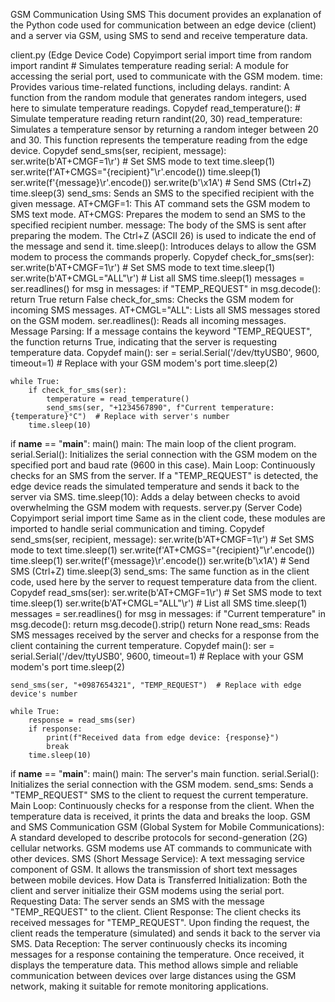 GSM Communication Using SMS
This document provides an explanation of the Python code used for communication between an edge device (client) and a server via GSM, using SMS to send and receive temperature data.

client.py (Edge Device Code)
Copyimport serial
import time
from random import randint  # Simulates temperature reading
serial: A module for accessing the serial port, used to communicate with the GSM modem.
time: Provides various time-related functions, including delays.
randint: A function from the random module that generates random integers, used here to simulate temperature readings.
Copydef read_temperature():
    # Simulate temperature reading
    return randint(20, 30)
read_temperature: Simulates a temperature sensor by returning a random integer between 20 and 30. This function represents the temperature reading from the edge device.
Copydef send_sms(ser, recipient, message):
    ser.write(b'AT+CMGF=1\r')  # Set SMS mode to text
    time.sleep(1)
    ser.write(f'AT+CMGS="{recipient}"\r'.encode())
    time.sleep(1)
    ser.write(f'{message}\r'.encode())
    ser.write(b'\x1A')  # Send SMS (Ctrl+Z)
    time.sleep(3)
send_sms: Sends an SMS to the specified recipient with the given message.
AT+CMGF=1: This AT command sets the GSM modem to SMS text mode.
AT+CMGS: Prepares the modem to send an SMS to the specified recipient number.
message: The body of the SMS is sent after preparing the modem. The Ctrl+Z (ASCII 26) is used to indicate the end of the message and send it.
time.sleep(): Introduces delays to allow the GSM modem to process the commands properly.
Copydef check_for_sms(ser):
    ser.write(b'AT+CMGF=1\r')  # Set SMS mode to text
    time.sleep(1)
    ser.write(b'AT+CMGL="ALL"\r')  # List all SMS
    time.sleep(1)
    messages = ser.readlines()
    for msg in messages:
        if "TEMP_REQUEST" in msg.decode():
            return True
    return False
check_for_sms: Checks the GSM modem for incoming SMS messages.
AT+CMGL="ALL": Lists all SMS messages stored on the GSM modem.
ser.readlines(): Reads all incoming messages.
Message Parsing: If a message contains the keyword "TEMP_REQUEST", the function returns True, indicating that the server is requesting temperature data.
Copydef main():
    ser = serial.Serial('/dev/ttyUSB0', 9600, timeout=1)  # Replace with your GSM modem's port
    time.sleep(2)

    while True:
        if check_for_sms(ser):
            temperature = read_temperature()
            send_sms(ser, "+1234567890", f"Current temperature: {temperature}°C")  # Replace with server's number
        time.sleep(10)

if __name__ == "__main__":
    main()
main: The main loop of the client program.
serial.Serial(): Initializes the serial connection with the GSM modem on the specified port and baud rate (9600 in this case).
Main Loop: Continuously checks for an SMS from the server. If a "TEMP_REQUEST" is detected, the edge device reads the simulated temperature and sends it back to the server via SMS.
time.sleep(10): Adds a delay between checks to avoid overwhelming the GSM modem with requests.
server.py (Server Code)
Copyimport serial
import time
Same as in the client code, these modules are imported to handle serial communication and timing.
Copydef send_sms(ser, recipient, message):
    ser.write(b'AT+CMGF=1\r')  # Set SMS mode to text
    time.sleep(1)
    ser.write(f'AT+CMGS="{recipient}"\r'.encode())
    time.sleep(1)
    ser.write(f'{message}\r'.encode())
    ser.write(b'\x1A')  # Send SMS (Ctrl+Z)
    time.sleep(3)
send_sms: The same function as in the client code, used here by the server to request temperature data from the client.
Copydef read_sms(ser):
    ser.write(b'AT+CMGF=1\r')  # Set SMS mode to text
    time.sleep(1)
    ser.write(b'AT+CMGL="ALL"\r')  # List all SMS
    time.sleep(1)
    messages = ser.readlines()
    for msg in messages:
        if "Current temperature" in msg.decode():
            return msg.decode().strip()
    return None
read_sms: Reads SMS messages received by the server and checks for a response from the client containing the current temperature.
Copydef main():
    ser = serial.Serial('/dev/ttyUSB0', 9600, timeout=1)  # Replace with your GSM modem's port
    time.sleep(2)

    send_sms(ser, "+0987654321", "TEMP_REQUEST")  # Replace with edge device's number

    while True:
        response = read_sms(ser)
        if response:
            print(f"Received data from edge device: {response}")
            break
        time.sleep(10)

if __name__ == "__main__":
    main()
main: The server's main function.
serial.Serial(): Initializes the serial connection with the GSM modem.
send_sms: Sends a "TEMP_REQUEST" SMS to the client to request the current temperature.
Main Loop: Continuously checks for a response from the client. When the temperature data is received, it prints the data and breaks the loop.
GSM and SMS Communication
GSM (Global System for Mobile Communications): A standard developed to describe protocols for second-generation (2G) cellular networks. GSM modems use AT commands to communicate with other devices.
SMS (Short Message Service): A text messaging service component of GSM. It allows the transmission of short text messages between mobile devices.
How Data is Transferred
Initialization: Both the client and server initialize their GSM modems using the serial port.
Requesting Data:
The server sends an SMS with the message "TEMP_REQUEST" to the client.
Client Response:
The client checks its received messages for "TEMP_REQUEST".
Upon finding the request, the client reads the temperature (simulated) and sends it back to the server via SMS.
Data Reception:
The server continuously checks its incoming messages for a response containing the temperature.
Once received, it displays the temperature data.
This method allows simple and reliable communication between devices over large distances using the GSM network, making it suitable for remote monitoring applications.
